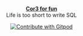 <p align="center">
  <a href="http://api.cor3.co">
    <strong>Cor3 for fun</strong>
  </a>
  <br />
  <span>Life is too short to write SQL</span>
</p>
<p align="center">
  <a href="https://gitpod.io/#<your-repository-url>">
    <img
      src="https://img.shields.io/badge/Contribute%20with-Gitpod-908a85?logo=gitpod"
      alt="Contribute with Gitpod"
    />
  </a>
</p>
